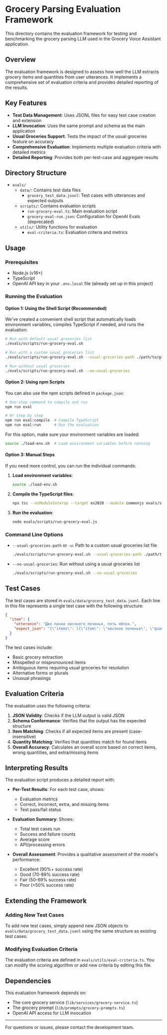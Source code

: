 # Grocery Parsing Evaluation Framework

This directory contains the evaluation framework for testing and benchmarking the grocery parsing LLM used in the Grocery Voice Assistant application.

## Overview

The evaluation framework is designed to assess how well the LLM extracts grocery items and quantities from user utterances. It implements a comprehensive set of evaluation criteria and provides detailed reporting of the results.

## Key Features

- **Test Data Management**: Uses JSONL files for easy test case creation and extension
- **LLM Invocation**: Uses the same prompt and schema as the main application
- **Usual Groceries Support**: Tests the impact of the usual groceries feature on accuracy
- **Comprehensive Evaluation**: Implements multiple evaluation criteria with detailed metrics
- **Detailed Reporting**: Provides both per-test-case and aggregate results

## Directory Structure

- `evals/`
  - `data/`: Contains test data files
    - `grocery_test_data.jsonl`: Test cases with utterances and expected outputs
  - `scripts/`: Contains evaluation scripts
    - `run-grocery-eval.ts`: Main evaluation script
    - `grocery-eval-run.json`: Configuration for OpenAI Evals (deprecated)
  - `utils/`: Utility functions for evaluation
    - `eval-criteria.ts`: Evaluation criteria and metrics

## Usage

### Prerequisites

- Node.js (v16+)
- TypeScript
- OpenAI API key in your `.env.local` file (already set up in this project)

### Running the Evaluation

#### Option 1: Using the Shell Script (Recommended)

We've created a convenient shell script that automatically loads environment variables, compiles TypeScript if needed, and runs the evaluation:

```bash
# Run with default usual groceries list
./evals/scripts/run-grocery-eval.sh

# Run with a custom usual groceries list
./evals/scripts/run-grocery-eval.sh --usual-groceries-path ./path/to/groceries.txt

# Run without usual groceries
./evals/scripts/run-grocery-eval.sh --no-usual-groceries
```

#### Option 2: Using npm Scripts

You can also use the npm scripts defined in `package.json`:

```bash
# One-step command to compile and run
npm run eval

# Or step by step
npm run eval:compile  # Compile TypeScript
npm run eval:run      # Run the evaluation
```

For this option, make sure your environment variables are loaded:

```bash
source ./load-env.sh  # Load environment variables before running
```

#### Option 3: Manual Steps

If you need more control, you can run the individual commands:

1. **Load environment variables**:
   ```bash
   source ./load-env.sh
   ```

2. **Compile the TypeScript files**:
   ```bash
   npx tsc --esModuleInterop --target es2020 --module commonjs evals/scripts/run-grocery-eval.ts evals/utils/eval-criteria.ts
   ```

3. **Run the evaluation**:
   ```bash
   node evals/scripts/run-grocery-eval.js
   ```

### Command Line Options

- `--usual-groceries-path` or `-u`: Path to a custom usual groceries list file
  ```bash
  ./evals/scripts/run-grocery-eval.sh --usual-groceries-path ./path/to/groceries.txt
  ```

- `--no-usual-groceries`: Run without using a usual groceries list
  ```bash
  ./evals/scripts/run-grocery-eval.sh --no-usual-groceries
  ```

## Test Cases

The test cases are stored in `evals/data/grocery_test_data.jsonl`. Each line in this file represents a single test case with the following structure:

```json
{
  "item": {
    "utterance": "Две пачки овсяного печенья, пять яблок.",
    "expect_json": "{\"items\": [{\"item\": \"овсяное печенье\", \"quantity\": 2}, {\"item\": \"яблоко\", \"quantity\": 5}]}"
  }
}
```

The test cases include:
- Basic grocery extraction
- Misspelled or mispronounced items
- Ambiguous items requiring usual groceries for resolution
- Alternative forms or plurals
- Unusual phrasings

## Evaluation Criteria

The evaluation uses the following criteria:

1. **JSON Validity**: Checks if the LLM output is valid JSON
2. **Schema Conformance**: Verifies that the output has the expected structure
3. **Item Matching**: Checks if all expected items are present (case-insensitive)
4. **Quantity Matching**: Verifies that quantities match for found items
5. **Overall Accuracy**: Calculates an overall score based on correct items, wrong quantities, and extra/missing items

## Interpreting Results

The evaluation script produces a detailed report with:

- **Per-Test Results**: For each test case, shows:
  - Evaluation metrics
  - Correct, incorrect, extra, and missing items
  - Test pass/fail status

- **Evaluation Summary**: Shows:
  - Total test cases run
  - Success and failure counts
  - Average score
  - API/processing errors

- **Overall Assessment**: Provides a qualitative assessment of the model's performance:
  - Excellent (90%+ success rate)
  - Good (70-89% success rate)
  - Fair (50-69% success rate)
  - Poor (<50% success rate)

## Extending the Framework

### Adding New Test Cases

To add new test cases, simply append new JSON objects to `evals/data/grocery_test_data.jsonl` using the same structure as existing test cases.

### Modifying Evaluation Criteria

The evaluation criteria are defined in `evals/utils/eval-criteria.ts`. You can modify the scoring algorithm or add new criteria by editing this file.

## Dependencies

This evaluation framework depends on:
- The core grocery service (`lib/services/grocery-service.ts`)
- The grocery prompt (`lib/prompts/grocery-prompts.ts`)
- OpenAI API access for LLM invocation

---

For questions or issues, please contact the development team.
